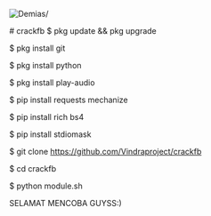 <p align=left> <img src=https://komarev.com/ghpvc/?username=vindradec alt=Demias/> </p>
# crackfb
$ pkg update && pkg upgrade

$ pkg install git

$ pkg install python

$ pkg install play-audio

$ pip install requests mechanize

$ pip install rich bs4

$ pip install stdiomask

$ git clone https://github.com/Vindraproject/crackfb

$ cd crackfb

$ python module.sh

SELAMAT MENCOBA GUYSS:)

